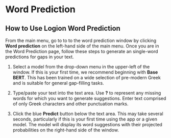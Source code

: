 # Word Prediction

## How to Use Logion Word Prediction

From the main menu, go to to to the word prediction window by clicking **Word prediction** on the left-hand side of the main menu. Once you are in the Word Prediction page, follow these steps to generate an single-word predictions for gaps in your text.

1. Select a model from the drop-down menu in the upper-left of the window. If this is your first time, we recommend beginning with **Base BERT**. This has been trained on a wide selection of pre-modern Greek and is suitable for general gap-filling tasks.

1. Type/paste your text into the text area. Use **?** to represent any missing words for which you want to generate suggestions. Enter text comprised of only Greek characters and other punctuation marks.

1. Click the blue **Predict** button below the text area. This may take several seconds, particularly if this is your first time using the app or a given model. The model will display its word suggestions with their projected probabilities on the right-hand side of the window.